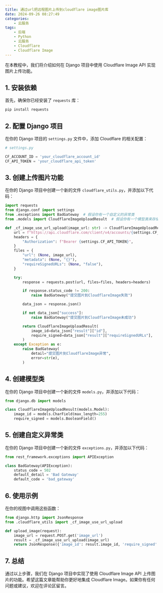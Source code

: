 ```yaml
---
title: 通过url把远程图片上传到cloudflare image图片库
date: 2024-09-26 08:27:49
categories:
    - 云服务
tags:
    - 后端
    - Python
    - 云服务
    - Cloudflare
    - Cloudflare Image
---
```







在本教程中，我们将介绍如何在 Django 项目中使用 Cloudflare Image API 实现图片上传功能。

## 1. 安装依赖

首先，确保你已经安装了 `requests` 库：

```bash
pip install requests
````


## 2. 配置 Django 项目

在你的 Django 项目的 `settings.py` 文件中，添加 Cloudflare 的相关配置：

```python
# settings.py

CF_ACCOUNT_ID = 'your_cloudflare_account_id'
CF_API_TOKEN = 'your_cloudflare_api_token'
```


## 3. 创建上传图片功能

在你的 Django 项目中创建一个新的文件 `cloudflare_utils.py`，并添加以下代码：

```python:cloudflare_utils.py
import requests
from django.conf import settings
from .exceptions import BadGateway  # 假设你有一个自定义的异常类
from .models import CloudflareImageUploadResult  # 假设你有一个模型类来存储上传结果

def _cf_image_use_url_upload(image_url: str) -> CloudflareImageUploadResult:
    url = f"https://api.cloudflare.com/client/v4/accounts/{settings.CF_ACCOUNT_ID}/images/v1"
    headers = {
        "Authorization": f"Bearer {settings.CF_API_TOKEN}",
    }
    files = {
        "url": (None, image_url),
        "metadata": (None, "{}"),
        "requireSignedURLs": (None, "false"),
    }

    try:
        response = requests.post(url, files=files, headers=headers)

        if response.status_code != 200:
            raise BadGateway("提交图片到CloudflareImage失败")

        data_json = response.json()

        if not data_json["success"]:
            raise BadGateway("提交图片到CloudflareImage未成功")

        return CloudflareImageUploadResult(
            image_id=data_json["result"]["id"],
            require_signed=data_json["result"]["requireSignedURLs"],
        )
    except Exception as e:
        raise BadGateway(
            detail="提交图片到CloudflareImage异常",
            error=str(e),
        )
```


## 4. 创建模型类

在你的 Django 项目中创建一个新的文件 `models.py`，并添加以下代码：

```python:models.py
from django.db import models

class CloudflareImageUploadResult(models.Model):
    image_id = models.CharField(max_length=255)
    require_signed = models.BooleanField()
```


## 5. 创建自定义异常类

在你的 Django 项目中创建一个新的文件 `exceptions.py`，并添加以下代码：

```python:exceptions.py
from rest_framework.exceptions import APIException

class BadGateway(APIException):
    status_code = 502
    default_detail = 'Bad Gateway'
    default_code = 'bad_gateway'
```


## 6. 使用示例

在你的视图中调用这些函数：

```python:views.py
from django.http import JsonResponse
from .cloudflare_utils import _cf_image_use_url_upload

def upload_image(request):
    image_url = request.POST.get('image_url')
    result = _cf_image_use_url_upload(image_url)
    return JsonResponse({'image_id': result.image_id, 'require_signed': result.require_signed})
```


## 7. 总结

通过以上步骤，我们在 Django 项目中实现了使用 Cloudflare Image API 上传图片的功能。希望这篇文章能帮助你更好地集成 Cloudflare Image。如果你有任何问题或建议，欢迎在评论区留言。